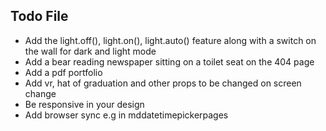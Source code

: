 ## Todo File
* Add the light.off(), light.on(), light.auto() feature along with a switch on the wall for dark and light mode
* Add a bear reading newspaper sitting on a toilet seat on the 404 page
* Add a pdf portfolio
* Add vr, hat of graduation and other props to be changed on screen change
* Be responsive in your design
* Add browser sync e.g in mddatetimepickerpages
